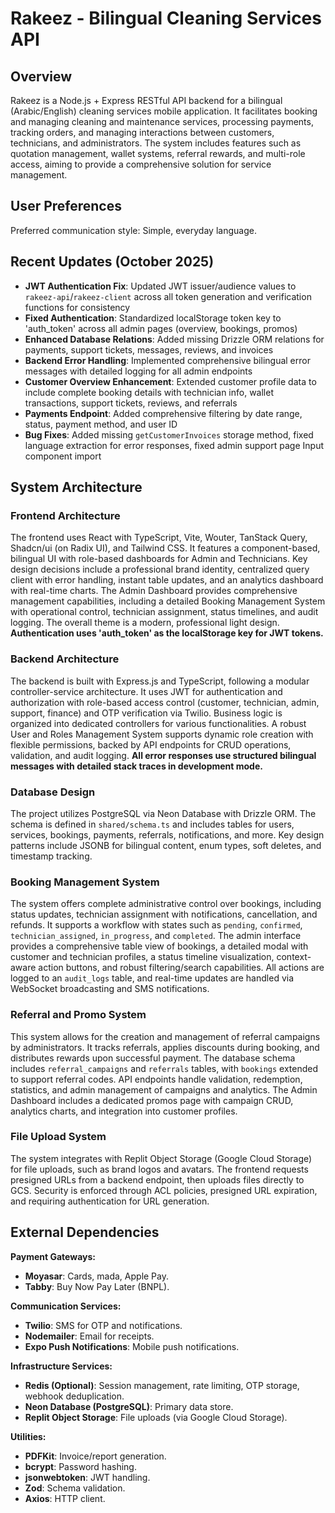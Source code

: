 # Rakeez - Bilingual Cleaning Services API

## Overview
Rakeez is a Node.js + Express RESTful API backend for a bilingual (Arabic/English) cleaning services mobile application. It facilitates booking and managing cleaning and maintenance services, processing payments, tracking orders, and managing interactions between customers, technicians, and administrators. The system includes features such as quotation management, wallet systems, referral rewards, and multi-role access, aiming to provide a comprehensive solution for service management.

## User Preferences
Preferred communication style: Simple, everyday language.

## Recent Updates (October 2025)
- **JWT Authentication Fix**: Updated JWT issuer/audience values to `rakeez-api`/`rakeez-client` across all token generation and verification functions for consistency
- **Fixed Authentication**: Standardized localStorage token key to 'auth_token' across all admin pages (overview, bookings, promos)
- **Enhanced Database Relations**: Added missing Drizzle ORM relations for payments, support tickets, messages, reviews, and invoices
- **Backend Error Handling**: Implemented comprehensive bilingual error messages with detailed logging for all admin endpoints
- **Customer Overview Enhancement**: Extended customer profile data to include complete booking details with technician info, wallet transactions, support tickets, reviews, and referrals
- **Payments Endpoint**: Added comprehensive filtering by date range, status, payment method, and user ID
- **Bug Fixes**: Added missing `getCustomerInvoices` storage method, fixed language extraction for error responses, fixed admin support page Input component import

## System Architecture

### Frontend Architecture
The frontend uses React with TypeScript, Vite, Wouter, TanStack Query, Shadcn/ui (on Radix UI), and Tailwind CSS. It features a component-based, bilingual UI with role-based dashboards for Admin and Technicians. Key design decisions include a professional brand identity, centralized query client with error handling, instant table updates, and an analytics dashboard with real-time charts. The Admin Dashboard provides comprehensive management capabilities, including a detailed Booking Management System with operational control, technician assignment, status timelines, and audit logging. The overall theme is a modern, professional light design. **Authentication uses 'auth_token' as the localStorage key for JWT tokens.**

### Backend Architecture
The backend is built with Express.js and TypeScript, following a modular controller-service architecture. It uses JWT for authentication and authorization with role-based access control (customer, technician, admin, support, finance) and OTP verification via Twilio. Business logic is organized into dedicated controllers for various functionalities. A robust User and Roles Management System supports dynamic role creation with flexible permissions, backed by API endpoints for CRUD operations, validation, and audit logging. **All error responses use structured bilingual messages with detailed stack traces in development mode.**

### Database Design
The project utilizes PostgreSQL via Neon Database with Drizzle ORM. The schema is defined in `shared/schema.ts` and includes tables for users, services, bookings, payments, referrals, notifications, and more. Key design patterns include JSONB for bilingual content, enum types, soft deletes, and timestamp tracking.

### Booking Management System
The system offers complete administrative control over bookings, including status updates, technician assignment with notifications, cancellation, and refunds. It supports a workflow with states such as `pending`, `confirmed`, `technician_assigned`, `in_progress`, and `completed`. The admin interface provides a comprehensive table view of bookings, a detailed modal with customer and technician profiles, a status timeline visualization, context-aware action buttons, and robust filtering/search capabilities. All actions are logged to an `audit_logs` table, and real-time updates are handled via WebSocket broadcasting and SMS notifications.

### Referral and Promo System
This system allows for the creation and management of referral campaigns by administrators. It tracks referrals, applies discounts during booking, and distributes rewards upon successful payment. The database schema includes `referral_campaigns` and `referrals` tables, with `bookings` extended to support referral codes. API endpoints handle validation, redemption, statistics, and admin management of campaigns and analytics. The Admin Dashboard includes a dedicated promos page with campaign CRUD, analytics charts, and integration into customer profiles.

### File Upload System
The system integrates with Replit Object Storage (Google Cloud Storage) for file uploads, such as brand logos and avatars. The frontend requests presigned URLs from a backend endpoint, then uploads files directly to GCS. Security is enforced through ACL policies, presigned URL expiration, and requiring authentication for URL generation.

## External Dependencies

**Payment Gateways:**
- **Moyasar**: Cards, mada, Apple Pay.
- **Tabby**: Buy Now Pay Later (BNPL).

**Communication Services:**
- **Twilio**: SMS for OTP and notifications.
- **Nodemailer**: Email for receipts.
- **Expo Push Notifications**: Mobile push notifications.

**Infrastructure Services:**
- **Redis (Optional)**: Session management, rate limiting, OTP storage, webhook deduplication.
- **Neon Database (PostgreSQL)**: Primary data store.
- **Replit Object Storage**: File uploads (via Google Cloud Storage).

**Utilities:**
- **PDFKit**: Invoice/report generation.
- **bcrypt**: Password hashing.
- **jsonwebtoken**: JWT handling.
- **Zod**: Schema validation.
- **Axios**: HTTP client.